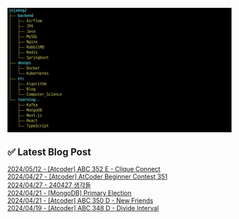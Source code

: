 ![image](./image/231205.png)

## ✅ Latest Blog Post

[2024/05/12 - [Atcoder] ABC 352 E - Clique Connect](http://blog.naver.com/ds4ouj/223444238687?fromRss=true&trackingCode=rss) <br/>
[2024/04/27 - [Atcoder] AtCoder Beginner Contest 351](http://blog.naver.com/ds4ouj/223429268414?fromRss=true&trackingCode=rss) <br/>
[2024/04/27 - 240427 생각들](http://blog.naver.com/ds4ouj/223429114358?fromRss=true&trackingCode=rss) <br/>
[2024/04/21 - [MongoDB] Primary Election](http://blog.naver.com/ds4ouj/223422376160?fromRss=true&trackingCode=rss) <br/>
[2024/04/21 - [Atcoder] ABC 350 D - New Friends](http://blog.naver.com/ds4ouj/223422297169?fromRss=true&trackingCode=rss) <br/>
[2024/04/19 - [Atcoder] ABC 348 D - Divide Interval](http://blog.naver.com/ds4ouj/223421096127?fromRss=true&trackingCode=rss) <br/>
